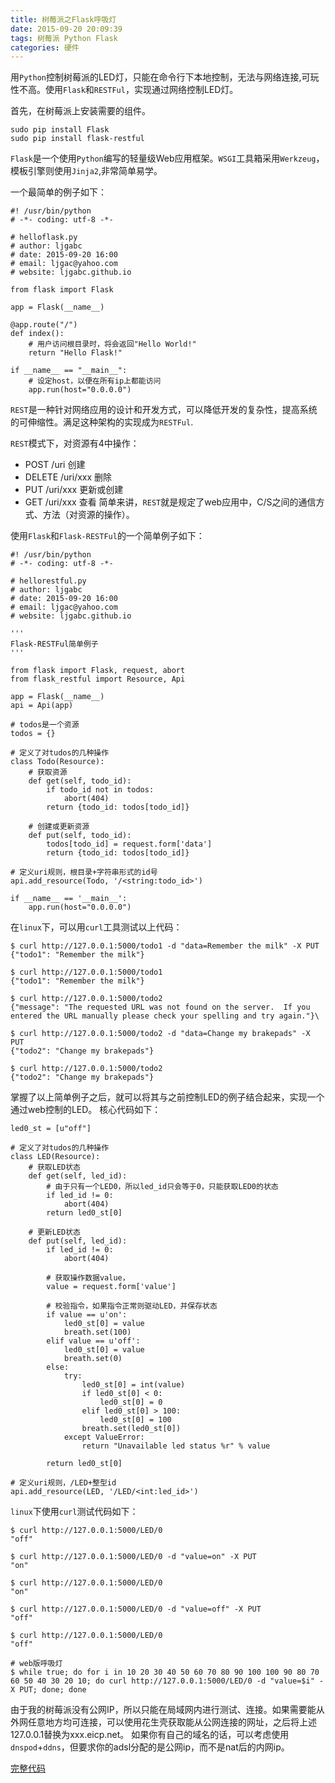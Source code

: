 ```yaml
---
title: 树莓派之Flask呼吸灯
date: 2015-09-20 20:09:39
tags: 树莓派 Python Flask
categories: 硬件
---
```


用`Python`控制树莓派的LED灯，只能在命令行下本地控制，无法与网络连接,可玩性不高。使用`Flask`和`RESTFul`，实现通过网络控制LED灯。

首先，在树莓派上安装需要的组件。
```
sudo pip install Flask
sudo pip install flask-restful
```
`Flask`是一个使用`Python`编写的轻量级Web应用框架。`WSGI`工具箱采用`Werkzeug`，模板引擎则使用`Jinja2`,非常简单易学。

一个最简单的例子如下：
```
#! /usr/bin/python
# -*- coding: utf-8 -*-

# helloflask.py
# author: ljgabc
# date: 2015-09-20 16:00
# email: ljgac@yahoo.com
# website: ljgabc.github.io

from flask import Flask

app = Flask(__name__)

@app.route("/")
def index():
    # 用户访问根目录时，将会返回"Hello World!"
    return "Hello Flask!"

if __name__ == "__main__":
    # 设定host，以便在所有ip上都能访问
    app.run(host="0.0.0.0")
```

`REST`是一种针对网络应用的设计和开发方式，可以降低开发的复杂性，提高系统的可伸缩性。满足这种架构的实现成为`RESTFul`.

`REST`模式下，对资源有4中操作：
* POST /uri 创建
* DELETE /uri/xxx 删除
* PUT /uri/xxx 更新或创建
* GET /uri/xxx 查看
简单来讲，`REST`就是规定了web应用中，C/S之间的通信方式、方法（对资源的操作）。

使用`Flask`和`Flask-RESTFul`的一个简单例子如下：
```
#! /usr/bin/python
# -*- coding: utf-8 -*-

# hellorestful.py
# author: ljgabc
# date: 2015-09-20 16:00
# email: ljgac@yahoo.com
# website: ljgabc.github.io

'''
Flask-RESTFul简单例子
'''

from flask import Flask, request, abort
from flask_restful import Resource, Api

app = Flask(__name__)
api = Api(app)

# todos是一个资源
todos = {}

# 定义了对tudos的几种操作
class Todo(Resource):
    # 获取资源
    def get(self, todo_id):
        if todo_id not in todos:
            abort(404)
        return {todo_id: todos[todo_id]}

    # 创建或更新资源
    def put(self, todo_id):
        todos[todo_id] = request.form['data']
        return {todo_id: todos[todo_id]}

# 定义uri规则，根目录+字符串形式的id号
api.add_resource(Todo, '/<string:todo_id>')

if __name__ == '__main__':
    app.run(host="0.0.0.0")
```
在`linux`下，可以用`curl`工具测试以上代码：
```
$ curl http://127.0.0.1:5000/todo1 -d "data=Remember the milk" -X PUT
{"todo1": "Remember the milk"}

$ curl http://127.0.0.1:5000/todo1
{"todo1": "Remember the milk"}

$ curl http://127.0.0.1:5000/todo2
{"message": "The requested URL was not found on the server.  If you entered the URL manually please check your spelling and try again."}\

$ curl http://127.0.0.1:5000/todo2 -d "data=Change my brakepads" -X PUT
{"todo2": "Change my brakepads"}

$ curl http://127.0.0.1:5000/todo2
{"todo2": "Change my brakepads"}
```
掌握了以上简单例子之后，就可以将其与之前控制LED的例子结合起来，实现一个通过web控制的LED。
核心代码如下：
```
led0_st = [u"off"]

# 定义了对tudos的几种操作
class LED(Resource):
    # 获取LED状态
    def get(self, led_id):
        # 由于只有一个LED0，所以led_id只会等于0，只能获取LED0的状态
        if led_id != 0:
            abort(404)
        return led0_st[0]

    # 更新LED状态
    def put(self, led_id):
        if led_id != 0:
            abort(404)

        # 获取操作数据value，
        value = request.form['value']

        # 校验指令，如果指令正常则驱动LED，并保存状态
        if value == u'on':
            led0_st[0] = value
            breath.set(100)
        elif value == u'off':
            led0_st[0] = value
            breath.set(0)
        else:
            try:
                led0_st[0] = int(value)
                if led0_st[0] < 0:
                    led0_st[0] = 0
                elif led0_st[0] > 100:
                    led0_st[0] = 100
                breath.set(led0_st[0])
            except ValueError:
                return "Unavailable led status %r" % value

        return led0_st[0]

# 定义uri规则，/LED+整型id
api.add_resource(LED, '/LED/<int:led_id>')
```
`linux`下使用`curl`测试代码如下：
```
$ curl http://127.0.0.1:5000/LED/0 
"off"

$ curl http://127.0.0.1:5000/LED/0 -d "value=on" -X PUT
"on"

$ curl http://127.0.0.1:5000/LED/0 
"on"

$ curl http://127.0.0.1:5000/LED/0 -d "value=off" -X PUT
"off"

$ curl http://127.0.0.1:5000/LED/0 
"off"

# web版呼吸灯
$ while true; do for i in 10 20 30 40 50 60 70 80 90 100 100 90 80 70 60 50 40 30 20 10; do curl http://127.0.0.1:5000/LED/0 -d "value=$i" -X PUT; done; done
```
由于我的树莓派没有公网IP，所以只能在局域网内进行测试、连接。如果需要能从外网任意地方均可连接，可以使用花生壳获取能从公网连接的网址，之后将上述127.0.0.1替换为xxx.eicp.net。
如果你有自己的域名的话，可以考虑使用`dnspod`+`ddns`，但要求你的adsl分配的是公网ip，而不是nat后的内网ip。

[完整代码](https://github.com/ljgabc/raspberrypi/blob/master/webled.py)